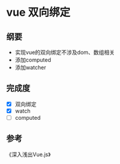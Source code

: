 # vue 双向绑定

## 纲要

- 实现vue的双向绑定不涉及dom、数组相关
- 添加computed
- 添加watcher

## 完成度

- [x] 双向绑定
- [x] watch
- [ ] computed

## 参考

《深入浅出Vue.js》



